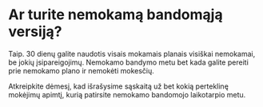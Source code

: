 # Ar turite nemokamą bandomąją versiją?

Taip. 30 dienų galite naudotis visais mokamais planais visiškai nemokamai, be jokių įsipareigojimų. Nemokamo bandymo metu bet kada galite pereiti prie nemokamo plano ir nemokėti mokesčių.

Atkreipkite dėmesį, kad išrašysime sąskaitą už bet kokią perteklinę mokėjimų apimtį, kurią patirsite nemokamo bandomojo laikotarpio metu.
